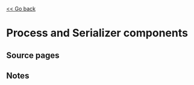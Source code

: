 [<< Go back](https://artoasmith.github.io/sf-preps/)

# Process and Serializer components

## Source pages

## Notes
